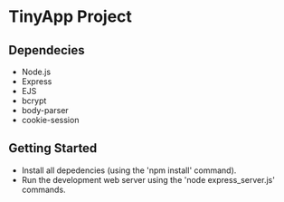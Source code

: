 # TinyApp Project


## Dependecies

- Node.js
- Express
- EJS
- bcrypt
- body-parser
- cookie-session

## Getting Started

- Install all depedencies (using the 'npm install' command).
- Run the development web server using the 'node express_server.js' commands.